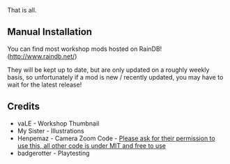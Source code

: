 That is all.

## Manual Installation
You can find most workshop mods hosted on RainDB! (http://www.raindb.net/)
  
  They will be kept up to date, but are only updated on a roughly weekly basis, so unfortunately if a mod is new / recently updated, you may have to wait for the latest release!


## Credits
- vaLE - Workshop Thumbnail
- My Sister - Illustrations
- Henpemaz - Camera Zoom Code - <ins>Please ask for their permission to use this, all other code is under MIT and free to use</ins>
- badgerotter - Playtesting

